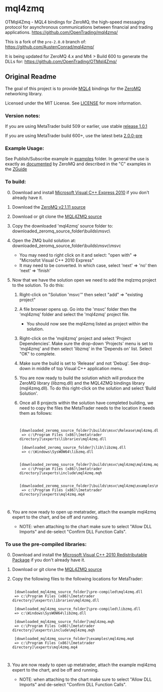 # mql4zmq

OTMql4Zmq - MQL4 bindings for ZeroMQ, the high-speed messaging protocol
for asynchronous communications between financial and trading applications.
https://github.com/OpenTrading/mql4zmq/

This is a fork of the `pre-2.0.0` branch of:
https://github.com/AustenConrad/mql4zmq/

It is being updated for ZeroMQ 4.x and Mt4 > Build 600 to generate the DLLs for:
https://github.com/OpenTrading/OTMql4Zmq/

## Original Readme

The goal of this project is to provide [MQL4](http://docs.mql4.com/ "MQL4 documentation homepage.") bindings for the [ZeroMQ](http://zeromq.org/ "ZeroMQ homepage.") networking library. 

Licensed under the MIT License. See [LICENSE](https://github.com/AustenConrad/mql4zmq/blob/master/LICENSE) for more information.

### Version notes:
If you are using MetaTrader build 509 or earlier, use stable [release 1.0.1](https://github.com/AustenConrad/mql4zmq/releases/tag/v1.0.1)

If you are using MetaTrader build 600+, use the latest beta [2.0.0-pre](https://github.com/AustenConrad/mql4zmq/tree/2.0.0-pre) 

### Example Usage:

See Publish/Subscribe example in [examples](https://github.com/AustenConrad/mql4zmq/tree/master/examples "MQL4ZMQ Examples folder at Master.") folder. In general the use is exactly as [documented](http://api.zeromq.org/2-1:_start "ZeroMQ API Documentation.") by ZeroMQ and described in the "C" examples in the [ZGuide](http://zguide.zeromq.org/page:all "ZeroMQ ZGuide.")

### To build:

0. Download and install [Microsoft Visual C++ Express 2010](http://go.microsoft.com/?linkid=9709949 "Microsoft's Visual C++ 2010 Express Download Link.") if you don't already have it. 

1. Download the [ZeroMQ v2.1.11 source](http://download.zeromq.org/zeromq-2.1.11.zip "ZeroMQ v2.1.1 source.")

2. Download or git clone the [MQL4ZMQ source](https://github.com/AustenConrad/mql4zmq/ "mql4zmq github.")

3. Copy the downloaded 'mql4zmq' source folder to: downloaded_zeromq_source_folder\builds\msvc\

4. Open the ZMQ build solution at: downloaded_zeromq_source_folder\builds\msvc\msvc
    * You may need to right click on it and select: "open with" => "Microsfot Visual C++ 2010 Express"
    * It may need to be converted. In which case, select 'next' => 'no' then 'next' => 'finish'

5. Now that we have the solution open we need to add the mqlzmq project to the solution. To do this:
    1. Right-click on "Solution 'msvc'" then select "add" => "existing project"
    2. A file browser opens up. Go into the 'msvc' folder then the 'mql4zmq' folder and select the 'mql4zmq' project file.
        - You should now see the mql4zmq listed as project within the solution.
    3. Right-click on the 'mql4zmq' project and select 'Project Dependencies'. Make sure the drop-down 'Projects' menu is set to 'mql4zmq' and then select 'libzmq' in the 'Depends on' list. Select "OK" to complete.
    4. Make sure the build is set to 'Release' and not 'Debug'. See drop-down in middle of top Visual C++ application menu. 
    5. You are now ready to build the solution which will produce the ZeroMQ library (libzmq.dll) and the MQL4ZMQ bindings library (mql4zmq.dll). To do this right-click on the solution and select 'Build Solution'.
    6. Once all 8 projects within the solution have completed building, we need to copy the files the MetaTrader needs to the location it needs them as follows:

		<pre><code>
		[downloaded_zeromq_source_folder]\builds\msvc\Release\mql4zmq.dll
		=> c:\Program Files (x86)\[metatrader directory]\experts\libraries\mql4zmq.dll
	
		[downloaded_zeromq_source_folder]\lib\libzmq.dll
		=> c:\Windows\SysWOW64\libzmq.dll
	
		[downloaded_zeromq_source_folder]\builds\msvc\mql4zmq\mql4zmq.mqh 
		=> c:\Program Files (x86)\[metatrader directory]\experts\include\mql4zmq.mqh	
	
		[downloaded_zeromq_source_folder]\builds\msvc\mql4zmq\examples\mql4zmq.mq4 
		=> c:\Program Files (x86)\[metatrader directory]\experts\mql4zmq.mq4

		</code></pre>

6. You are now ready to open up metatrader, attach the example mql4zmq expert to the chart, and be off and running.
    * NOTE: when attaching to the chart make sure to select "Allow DLL Imports" and de-select "Confirm DLL Function Calls".


### To use the pre-compiled libraries:

0. Download and install the [Microsoft Visual C++ 2010 Redistributable Package](http://www.microsoft.com/download/en/details.aspx?id=5555 "Microsoft Visual C++ 2010 Redistributable Package Download.") if you don't already have it.

1. Download or git clone the [MQL4ZMQ source](https://github.com/AustenConrad/mql4zmq/ "mql4zmq github.")

2. Copy the following files to the following locations for MetaTrader:

	<pre><code>
	[downloaded_mql4zmq_source_folder]\pre-compiled\mql4zmq.dll 
	=> c:\Program Files (x86)\[metatrader directory]\experts\libraries\mql4zmq.dll

	[downloaded_mql4zmq_source_folder]\pre-compiled\libzmq.dll 
	=> c:\Windows\SysWOW64\libzmq.dll

	[downloaded_mql4zmq_source_folder]\mql4zmq.mqh 
	=> c:\Program Files (x86)\[metatrader directory]\experts\include\mql4zmq.mqh

	[downloaded_mql4zmq_source_folder]\examples\mql4zmq.mq4 
	=> c:\Program Files (x86)\[metatrader directory]\experts\mql4zmq.mq4

	</code></pre>

3. You are now ready to open up metatrader, attach the example mql4zmq expert to the chart, and be off and running.
    * NOTE: when attaching to the chart make sure to select "Allow DLL Imports" and de-select "Confirm DLL Function Calls".
